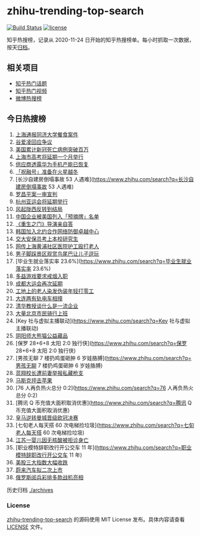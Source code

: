 # zhihu-trending-top-search

[![Build Status](https://github.com/justjavac/zhihu-trending-top-search/workflows/ci/badge.svg?branch=main)](https://github.com/justjavac/zhihu-trending-top-search/actions)
[![license](https://img.shields.io/github/license/justjavac/zhihu-trending-top-search)](https://github.com/justjavac/zhihu-trending-top-search/blob/main/LICENSE)

知乎热搜榜，记录从 2020-11-24 日开始的知乎热搜榜单。每小时抓取一次数据，按天[归档](./archives)。

## 相关项目

- [知乎热门话题](https://github.com/justjavac/zhihu-trending-hot-questions)
- [知乎热门视频](https://github.com/justjavac/zhihu-trending-hot-video)
- [微博热搜榜](https://github.com/justjavac/weibo-trending-hot-search)

## 今日热搜榜

<!-- BEGIN -->
<!-- 最后更新时间 Sat May 07 2022 17:14:22 GMT+0800 (China Standard Time) -->

1. [上海通报同济大学餐食案件](https://www.zhihu.com/search?q=上海通报同济大学餐食案件)
1. [谷爱凌回应争议](https://www.zhihu.com/search?q=谷爱凌回应争议)
1. [美国累计新冠死亡病例突破百万](https://www.zhihu.com/search?q=美国累计新冠死亡病例突破百万)
1. [上海市高考将延期一个月举行](https://www.zhihu.com/search?q=上海市高考将延期一个月举行)
1. [供应商透露华为手机产能已恢复](https://www.zhihu.com/search?q=供应商透露华为手机产能已恢复)
1. [「祝融号」准备在火星越冬](https://www.zhihu.com/search?q=「祝融号」准备在火星越冬)
1. [长沙自建房倒塌事故 53 人遇难](https://www.zhihu.com/search?q=长沙自建房倒塌事故 53 人遇难)
1. [罗昌平案一审宣判](https://www.zhihu.com/search?q=罗昌平案一审宣判)
1. [杭州亚运会将延期举行](https://www.zhihu.com/search?q=杭州亚运会将延期举行)
1. [风起陇西反转到结局](https://www.zhihu.com/search?q=风起陇西反转到结局)
1. [中国企业被美国列入「预摘牌」名单](https://www.zhihu.com/search?q=中国企业被美国列入「预摘牌」名单)
1. [《重生之门》导演亲自答](https://www.zhihu.com/search?q=《重生之门》导演亲自答)
1. [韩国加入北约合作网络防御卓越中心](https://www.zhihu.com/search?q=韩国加入北约合作网络防御卓越中心)
1. [交大安保员考上本校研究生](https://www.zhihu.com/search?q=交大安保员考上本校研究生)
1. [网传上海黄浦社区医院护工殴打老人](https://www.zhihu.com/search?q=网传上海黄浦社区医院护工殴打老人)
1. [男子脚踩景区观赏鸟尾巴让儿子逗玩](https://www.zhihu.com/search?q=男子脚踩景区观赏鸟尾巴让儿子逗玩)
1. [毕业生就业落实率 23.6%](https://www.zhihu.com/search?q=毕业生就业落实率 23.6%)
1. [多益游戏要求戒烟入职](https://www.zhihu.com/search?q=多益游戏要求戒烟入职)
1. [成都大运会再次延期](https://www.zhihu.com/search?q=成都大运会再次延期)
1. [工地上的老人染发伪装年轻打零工](https://www.zhihu.com/search?q=工地上的老人染发伪装年轻打零工)
1. [大连两有轨电车相撞](https://www.zhihu.com/search?q=大连两有轨电车相撞)
1. [清华教授谈什么是一流企业](https://www.zhihu.com/search?q=清华教授谈什么是一流企业)
1. [大量北京市民骑行上班](https://www.zhihu.com/search?q=大量北京市民骑行上班)
1. [Key 社与虚拟主播联动](https://www.zhihu.com/search?q=Key 社与虚拟主播联动)
1. [阴阳师大熊猫公益藏品](https://www.zhihu.com/search?q=阴阳师大熊猫公益藏品)
1. [保罗 28+6+8 太阳 2:0 独行侠](https://www.zhihu.com/search?q=保罗 28+6+8 太阳 2:0 独行侠)
1. [男孩无聊 7 楼扔鸡蛋砸肿 6 岁娃胳膊](https://www.zhihu.com/search?q=男孩无聊 7 楼扔鸡蛋砸肿 6 岁娃胳膊)
1. [蓝翔校长遭前妻举报私藏枪支](https://www.zhihu.com/search?q=蓝翔校长遭前妻举报私藏枪支)
1. [马斯克抨击苹果](https://www.zhihu.com/search?q=马斯克抨击苹果)
1. [76 人再负热火总分 0:2](https://www.zhihu.com/search?q=76 人再负热火总分 0:2)
1. [腾讯 Q 币充值大面积取消优惠](https://www.zhihu.com/search?q=腾讯 Q 币充值大面积取消优惠)
1. [皇马逆转曼城晋级欧冠决赛](https://www.zhihu.com/search?q=皇马逆转曼城晋级欧冠决赛)
1. [七旬老人每天搭 60 次电梯捡垃圾](https://www.zhihu.com/search?q=七旬老人每天搭 60 次电梯捡垃圾)
1. [江苏一婴儿因无核酸被拒诊身亡](https://www.zhihu.com/search?q=江苏一婴儿因无核酸被拒诊身亡)
1. [职业模特辞职改行开公交车 11 年](https://www.zhihu.com/search?q=职业模特辞职改行开公交车 11 年)
1. [美股三大指数大幅收跌](https://www.zhihu.com/search?q=美股三大指数大幅收跌)
1. [蔚来汽车拟二次上市](https://www.zhihu.com/search?q=蔚来汽车拟二次上市)
1. [俄罗斯阅兵彩排多款战机亮相](https://www.zhihu.com/search?q=俄罗斯阅兵彩排多款战机亮相)

<!-- END -->

历史归档 [./archives](./archives)

### License

[zhihu-trending-top-search](https://github.com/justjavac/zhihu-trending-top-search)
的源码使用 MIT License 发布。具体内容请查看 [LICENSE](./LICENSE) 文件。
